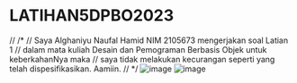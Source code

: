 # LATIHAN5DPBO2023

// /* // Saya Alghaniyu Naufal Hamid NIM 2105673 mengerjakan soal Latian 1 // dalam mata kuliah Desain dan Pemograman Berbasis Objek untuk keberkahanNya maka // saya tidak melakukan kecurangan seperti yang telah dispesifikasikan. Aamiin. // */
![image](https://user-images.githubusercontent.com/95957498/227997095-d72f7d1e-ce23-4071-90f0-e855ec0a6580.png)
![image](https://user-images.githubusercontent.com/95957498/227997132-e1f146c5-2a21-44fd-8ca5-e79cb8c35fb8.png)
